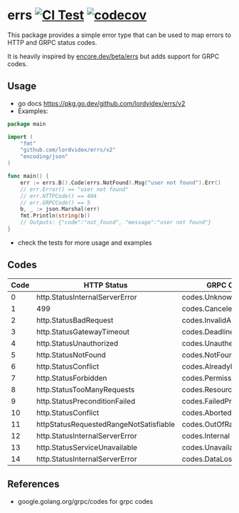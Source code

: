 # errs [![CI Test](https://github.com/lordvidex/errs/actions/workflows/test.yml/badge.svg)](https://github.com/lordvidex/errs/actions/workflows/test.yml) [![codecov](https://codecov.io/gh/lordvidex/errs/branch/main/graph/badge.svg?token=2LNPZZAQ56)](https://codecov.io/gh/lordvidex/errs)
This package provides a simple error type that can be used to map errors to HTTP and GRPC status codes.

It is heavily inspired by [encore.dev/beta/errs](https://encore.dev/beta/errs) but adds support for GRPC codes.

## Usage
- go docs https://pkg.go.dev/github.com/lordvidex/errs/v2
- Examples:

```go
package main

import (
	"fmt"
	"github.com/lordvidex/errs/v2"
	"encoding/json"
)

func main() {
	err := errs.B().Code(errs.NotFound).Msg("user not found").Err()
	// err.Error() == "user not found"
	// err.HTTPCode() == 404
	// err.GRPCCode() == 5
	b, _ := json.Marshal(err)
	fmt.Println(string(b)) 
	// Outputs: {"code":"not_found", "message":"user not found"}
}
```
- check the tests for more usage and examples

## Codes
| Code | HTTP Status                            | GRPC Code                | Name               |
|------|----------------------------------------|--------------------------|--------------------|
| 0    | http.StatusInternalServerError         | codes.Unknown            | Unknown Code       |
| 1    | 499                                    | codes.Canceled           | Canceled           |
| 2    | http.StatusBadRequest                  | codes.InvalidArgument    | InvalidArgument    |
| 3    | http.StatusGatewayTimeout              | codes.DeadlineExceeded   | DeadlineExceeded   |
| 4    | http.StatusUnauthorized                | codes.Unauthenticated    | Unauthenticated    |
| 5    | http.StatusNotFound                    | codes.NotFound           | NotFound           |
| 6    | http.StatusConflict                    | codes.AlreadyExists      | AlreadyExists      |
| 7    | http.StatusForbidden                   | codes.PermissionDenied   | Forbidden          |
| 8    | http.StatusTooManyRequests             | codes.ResourceExhausted  | ResourceExhausted  |
| 9    | http.StatusPreconditionFailed          | codes.FailedPrecondition | FailedPrecondition |
| 10   | http.StatusConflict                    | codes.Aborted            | Aborted            |
| 11   | httpStatusRequestedRangeNotSatisfiable | codes.OutOfRange         | OutOfRange         |
| 12   | http.StatusInternalServerError         | codes.Internal           | Internal           |
| 13   | http.StatusServiceUnavailable          | codes.Unavailable        | Unavailable        |
| 14   | http.StatusInternalServerError         | codes.DataLoss           | DataLoss           |

	
## References
- google.golang.org/grpc/codes for grpc codes
